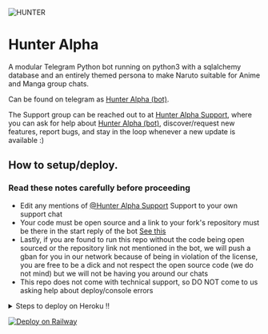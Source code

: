 ![HUNTER](https://i.imgur.com/N2Ru7ib.jpg)

# Hunter Alpha

A modular Telegram Python bot running on python3 with a sqlalchemy database and an entirely themed persona to make Naruto suitable for Anime and Manga group chats. 

Can be found on telegram as [Hunter Alpha (bot)](http://t.me/xxXhunteralphaX_Bot).

The Support group can be reached out to at [Hunter Alpha Support](https://t.me/AlphaEliasxd), where you can ask for help about [Hunter Alpha (bot)](https://t.me/xxXhunteralphaX_Bot), discover/request new features, report bugs, and stay in the loop whenever a new update is available :) 


## How to setup/deploy.

### Read these notes carefully before proceeding 
 - Edit any mentions of [@Hunter Alpha Support](https://t.me/AlphaEliasxd) Support to your own support chat
 - Your code must be open source and a link to your fork's repository must be there in the start reply of the bot [See this](https://github.com/AlphaEliasPY/AlphaHunterDev)
 - Lastly, if you are found to run this repo without the code being open sourced or the repository link not mentioned in the bot, we will push a gban for you in our network because of being in violation of the license, you are free to be a dick and not respect the open source code (we do not mind) but we will not be having you around our chats
 - This repo does not come with technical support, so DO NOT come to us asking help about deploy/console errors


<details>
  <summary>Steps to deploy on Heroku !! </summary>

```
Fill in all the details, Deploy!
Now go to https://dashboard.heroku.com/apps/(app-name)/resources ( Replace (app-name) with your app name )
REMEMBER: Turn on worker dyno (Don't worry It's free :D) & Webhook
Now send the bot /start, If it doesn't respond go to https://dashboard.heroku.com/apps/(app-name)/settings and remove webhook and port.
```

  [![Deploy](https://www.herokucdn.com/deploy/button.svg)](https://heroku.com/deploy?template=https://github.com/AlphaEliasPY/AlphaHunterDev)

</details>  

[![Deploy on Railway](https://railway.app/button.svg)](https://railway.app/new/template?template=https%3A%2F%2Fgithub.com%2FAlphaEliasPY%2FAlphaHunterDev&plugins=postgresql&envs=TOKEN_BOT%2CSQLALCHEMY_DATABASE_URI%2CAPI_ID%2CAPI_HASH%2COWNER_ID=682039324%2COWNER_USERNAME%2CSUPPORT_CHAT%2CEVENT_LOGS%2CJOIN_LOGGER%2CCASH_API_KEY%2CTIME_API_KEY%2CDEV_USERS%2Csw_api%2CSTRICT_GBAN%2CSUDO_USERS%2CSUPPORT_USERS%2CWHITELIST_USERS%2CENV%2CWEBHOOK%2CPORTL%2CURL%2CNO_LOAD%2CBL_CHATS%2CALLOW_EXCL%2CDONATION_LINK%2CDEL_CMDS%2CAI_API_KEY%2CBAN_STICKER%2CWALL_API)
